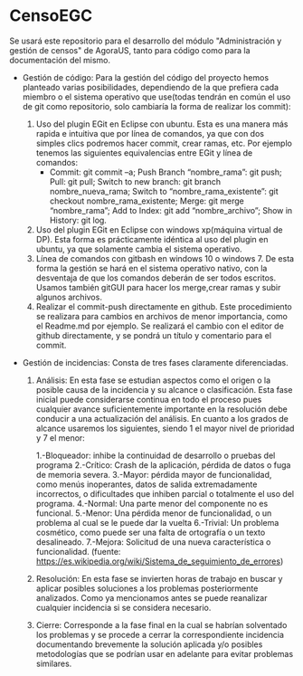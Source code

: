 # CensoEGC
Se usará este repositorio para el desarrollo del módulo "Administración y gestión de censos" de AgoraUS, tanto para código como para la documentación del mismo.

- Gestión de código:
  Para la gestión del código del proyecto hemos planteado varias posibilidades, dependiendo de la que prefiera cada miembro o el sistema operativo que use(todas tendrán en común el uso de git como repositorio, solo cambiaría la forma de realizar los commit):
  1. Uso del plugin EGit en Eclipse con ubuntu. Esta es una manera más rapida e intuitiva que por línea de comandos, ya que con dos simples clics podremos hacer commit, crear ramas, etc.
  Por ejemplo tenemos las siguientes equivalencias entre EGit y línea de comandos: 
      - Commit: git commit –a; Push Branch “nombre_rama”: git push; Pull: git pull; Switch to new branch: git branch nombre_nueva_rama; Switch to “nombre_rama_existente”: git checkout nombre_rama_existente; Merge: git merge “nombre_rama”; Add to Index: git add “nombre_archivo”; Show in History: git log.
  2. Uso del plugin EGit en Eclipse con windows xp(máquina virtual de DP). Esta forma es prácticamente idéntica al uso del plugin en ubuntu, ya que solamente cambia el sistema operativo. 
  3. Línea de comandos con gitbash en windows 10 o windows 7. De esta forma la gestión se hará en el sistema operativo nativo, con la desventaja de que los comandos deberán de ser todos escritos. Usamos también gitGUI para hacer los merge,crear ramas y subir algunos archivos.
  4. Realizar el commit-push directamente en github. Este procedimiento se realizara para cambios en archivos de menor importancia, como el Readme.md por ejemplo. Se realizará el cambio con el editor de github directamente, y se pondrá un título y comentario para el commit.
  
  
  
- Gestión de incidencias:
  Consta de tres fases claramente diferenciadas.
  
  1. Análisis: En esta fase se estudian aspectos como el origen o la posible causa de la incidencia y su alcance o clasificación. Esta fase inicial puede considerarse continua en todo el proceso pues cualquier avance suficientemente importante en la resolución debe conducir a una actualización del análisis. En cuanto a los grados de alcance usaremos los siguientes, siendo 1 el mayor nivel de prioridad y 7 el menor: 
  
      1.-Bloqueador: inhibe la continuidad de desarrollo o pruebas del programa
      2.-Crítico: Crash de la aplicación, pérdida de datos o fuga de memoria severa.
      3.-Mayor: pérdida mayor de funcionalidad, como menús inoperantes, datos de salida extremadamente incorrectos, o dificultades que                  inhiben parcial o totalmente el uso del programa.
      4.-Normal: Una parte menor del componente no es funcional.
      5.-Menor: Una pérdida menor de funcionalidad, o un problema al cual se le puede dar la vuelta
      6.-Trivial: Un problema cosmético, como puede ser una falta de ortografía o un texto desalineado.
      7.-Mejora: Solicitud de una nueva característica o funcionalidad.
      (fuente: https://es.wikipedia.org/wiki/Sistema_de_seguimiento_de_errores)
   
   2.  Resolución: En esta fase se invierten horas de trabajo en buscar y aplicar posibles soluciones a los problemas posteriormente analizados. Como ya mencionamos antes se puede reanalizar cualquier incidencia si se considera necesario.
   
   3. Cierre: Corresponde a la fase final en la cual se habrían solventado los problemas y se procede a cerrar la correspondiente incidencia documentando brevemente la solución aplicada y/o posibles metodologías que se podrían usar en adelante para evitar problemas similares.
